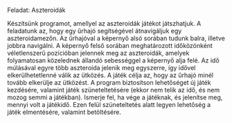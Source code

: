 Feladat: Aszteroidák 

Készítsünk programot, amellyel az aszteroidák játékot játszhatjuk. 
A feladatunk az, hogy egy űrhajó segítségével átnavigáljuk egy aszteroidamezőn. 
Az űrhajóval a képernyő alsó sorában tudunk balra, illetve jobbra navigálni. A 
képernyő felső sorában meghatározott időközönként véletlenszerű pozícióban 
jelennek meg az aszteroidák, amelyek folyamatosan közelednek állandó 
sebességgel a képernyő alja felé. Az idő múlásával egyre több aszteroida jelenik 
meg egyszerre, így idővel elkerülhetetlenné válik az ütközés. A játék célja az, hogy 
az űrhajó minél tovább elkerülje az ütközést. 
A program biztosítson lehetőséget új játék kezdésére, valamint játék 
szüneteltetésére (ekkor nem telik az idő, és nem mozog semmi a játékban). 
Ismerje fel, ha vége a játéknak, és jelenítse meg, mennyi volt a játékidő. Ezen felül 
szüneteltetés alatt legyen lehetőség a játék elmentésére, valamint betöltésére. 
 
